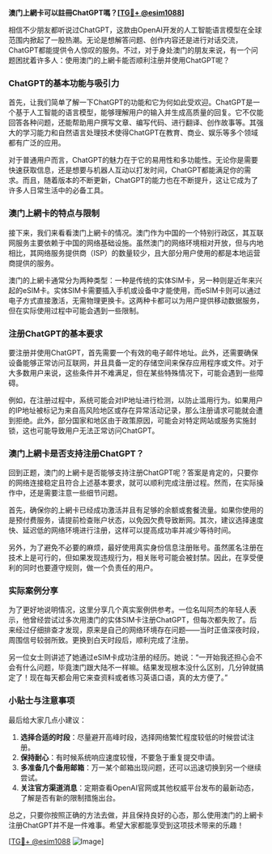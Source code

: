 **澳门上網卡可以註冊ChatGPT嗎？[[TG💪+ @esim1088](https://t.me/s/esim1088)]**

相信不少朋友都听说过ChatGPT，这款由OpenAI开发的人工智能语言模型在全球范围内掀起了一股热潮。无论是想解答问题、创作内容还是进行对话交流，ChatGPT都能提供令人惊叹的服务。不过，对于身处澳门的朋友来说，有一个问题困扰着许多人：使用澳门的上網卡能否顺利注册并使用ChatGPT呢？

### ChatGPT的基本功能与吸引力

首先，让我们简单了解一下ChatGPT的功能和它为何如此受欢迎。ChatGPT是一个基于人工智能的语言模型，能够理解用户的输入并生成高质量的回复。它不仅能回答各种问题，还能帮助用户撰写文章、编写代码、进行翻译、创作故事等。其强大的学习能力和自然语言处理技术使得ChatGPT在教育、商业、娱乐等多个领域都有广泛的应用。

对于普通用户而言，ChatGPT的魅力在于它的易用性和多功能性。无论你是需要快速获取信息，还是想要与机器人互动以打发时间，ChatGPT都能满足你的需求。而且，随着版本的不断更新，ChatGPT的能力也在不断提升，这让它成为了许多人日常生活中的必备工具。

### 澳门上網卡的特点与限制

接下来，我们来看看澳门上網卡的情况。澳门作为中国的一个特别行政区，其互联网服务主要依赖于中国的网络基础设施。虽然澳门的网络环境相对开放，但与内地相比，其网络服务提供商（ISP）的数量较少，且大部分用户使用的都是本地运营商提供的服务。

澳门的上網卡通常分为两种类型：一种是传统的实体SIM卡，另一种则是近年来兴起的eSIM卡。实体SIM卡需要插入手机或设备中才能使用，而eSIM卡则可以通过电子方式直接激活，无需物理更换卡。这两种卡都可以为用户提供移动数据服务，但在实际使用过程中可能会遇到一些限制。

### 注册ChatGPT的基本要求

要注册并使用ChatGPT，首先需要一个有效的电子邮件地址。此外，还需要确保设备能够正常访问互联网，并且具备一定的存储空间来保存应用程序或文件。对于大多数用户来说，这些条件并不难满足，但在某些特殊情况下，可能会遇到一些障碍。

例如，在注册过程中，系统可能会对IP地址进行检测，以防止滥用行为。如果用户的IP地址被标记为来自高风险地区或存在异常活动记录，那么注册请求可能就会遭到拒绝。此外，部分国家和地区由于政策原因，可能会对特定网站或服务实施封锁，这也可能导致用户无法正常访问ChatGPT。

### 澳门上網卡是否支持注册ChatGPT？

回到正题，澳门的上網卡是否能够支持注册ChatGPT呢？答案是肯定的，只要你的网络连接稳定且符合上述基本要求，就可以顺利完成注册过程。然而，在实际操作中，还是需要注意一些细节问题。

首先，确保你的上網卡已经成功激活并且有足够的余额或套餐流量。如果你使用的是预付费服务，请提前检查账户状态，以免因欠费导致断网。其次，建议选择速度快、延迟低的网络环境进行注册，这样可以提高成功率并减少等待时间。

另外，为了避免不必要的麻烦，最好使用真实身份信息注册账号。虽然匿名注册在技术上是可行的，但如果发现违规行为，相关账号可能会被封禁。因此，在享受便利的同时也要遵守规则，做一个负责任的用户。

### 实际案例分享

为了更好地说明情况，这里分享几个真实案例供参考。一位名叫阿杰的年轻人表示，他曾经尝试过多次用澳门的实体SIM卡注册ChatGPT，但每次都失败了。后来经过仔细排查才发现，原来是自己的网络环境存在问题——当时正值深夜时段，周围信号较弱所致。更换到白天时段后，顺利完成了注册。

另一位女士则讲述了她通过eSIM卡成功注册的经历。她说：“一开始我还担心会不会有什么问题，毕竟澳门跟大陆不一样嘛。结果发现根本没什么区别，几分钟就搞定了！现在每天都会用它来查资料或者练习英语口语，真的太方便了。”

### 小贴士与注意事项

最后给大家几点小建议：

1. **选择合适的时段**：尽量避开高峰时段，选择网络繁忙程度较低的时候尝试注册。
2. **保持耐心**：有时候系统响应速度较慢，不要急于重复提交申请。
3. **多准备几个备用邮箱**：万一某个邮箱出现问题，还可以迅速切换到另一个继续尝试。
4. **关注官方渠道消息**：定期查看OpenAI官网或其他权威平台发布的最新动态，了解是否有新的限制措施出台。

总之，只要你按照正确的方法去做，并且保持良好的心态，那么使用澳门的上網卡注册ChatGPT并不是一件难事。希望大家都能享受到这项技术带来的乐趣！

[[TG💪+ @esim1088](https://t.me/s/esim1088) ![Image](https://i.postimg.cc/4NQfJmqS/Snipaste-2025-05-13-00-14-12.png)]
